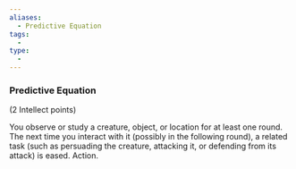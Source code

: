 ```yaml
---
aliases:
  - Predictive Equation
tags:
  - 
type:
  - 
---
```

### Predictive Equation

(2 Intellect points)

You observe or study a creature, object, or location for at least one round. The next time you interact with it (possibly in the following round), a related task (such as persuading the creature, attacking it, or defending from its attack) is eased. Action.